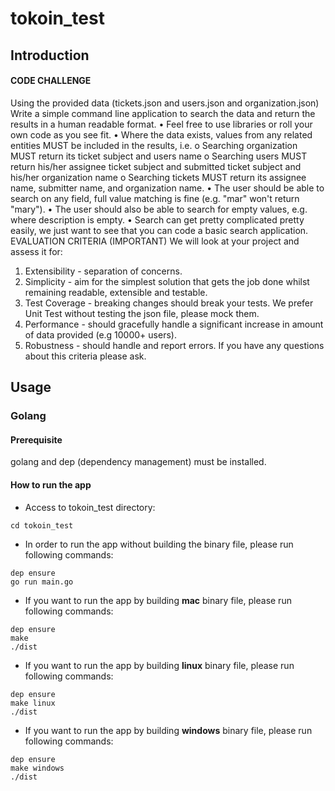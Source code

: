 # tokoin_test
## Introduction
#### CODE CHALLENGE
Using the provided data (tickets.json and users.json and organization.json)
Write a simple command line application to search the data and return the results in a human readable format.
• Feel free to use libraries or roll your own code as you see fit.
• Where the data exists, values from any related entities MUST be included in
the results, i.e.
o Searching organization MUST return its ticket subject and users
name
o Searching users MUST return his/her assignee ticket subject and
submitted ticket subject and his/her organization name
o Searching tickets MUST return its assignee name, submitter name,
and organization name.
• The user should be able to search on any field, full value matching is fine
(e.g. "mar" won't return "mary").
• The user should also be able to search for empty values, e.g. where
description is empty.
• Search can get pretty complicated pretty easily, we just want to see that you
can code a basic search application.
EVALUATION CRITERIA (IMPORTANT)
We will look at your project and assess it for:
1. Extensibility - separation of concerns.
2. Simplicity - aim for the simplest solution that gets the job done whilst
remaining readable, extensible and testable.
3. Test Coverage - breaking changes should break your tests. We prefer Unit
Test without testing the json file, please mock them.
4. Performance - should gracefully handle a significant increase in amount of
data provided (e.g 10000+ users).
5. Robustness - should handle and report errors. If you have any questions
about this criteria please ask.

## Usage
### Golang

#### Prerequisite
golang and dep (dependency management) must be installed.

#### How to run the app
- Access to tokoin_test directory:
```
cd tokoin_test
```

- In order to run the app without building the binary file, please run following commands:

```
dep ensure
go run main.go
```

- If you want to run the app by building **mac** binary file, please run following commands:

```
dep ensure
make
./dist
```

- If you want to run the app by building **linux** binary file, please run following commands:

```
dep ensure
make linux
./dist
```

- If you want to run the app by building **windows** binary file, please run following commands:

```
dep ensure
make windows
./dist
```
